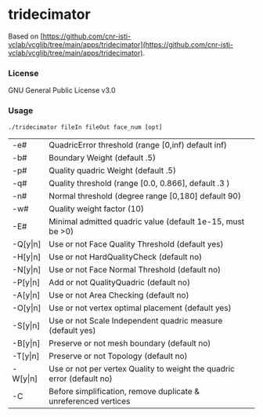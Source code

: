 # tridecimator

Based on [https://github.com/cnr-isti-vclab/vcglib/tree/main/apps/tridecimator](https://github.com/cnr-isti-vclab/vcglib/tree/main/apps/tridecimator).

### License

GNU General Public License v3.0

### Usage

`./tridecimator fileIn fileOut face_num [opt]`

<table>
	<tr>
		<td>-e#</td>
		<td>QuadricError threshold (range [0,inf) default inf)</td>
	</tr>
	<tr>
		<td>-b#</td>
		<td>Boundary Weight (default .5)</td>
	</tr>
	<tr>
		<td>-p#</td>
		<td>Quality quadric Weight (default .5)</td>
	</tr>
	<tr>
		<td>-q#</td>
		<td>Quality threshold (range [0.0, 0.866], default .3 )</td>
	</tr>
	<tr>
		<td>-n#</td>
		<td>Normal threshold (degree range [0,180] default 90)</td>
	</tr>
	<tr>
		<td>-w#</td>
		<td>Quality weight factor (10)</td>
	</tr>
	<tr>
		<td>-E#</td>
		<td>Minimal admitted quadric value (default 1e-15, must be >0)</td>
	</tr>
	<tr>
		<td>-Q[y|n]</td>
		<td>Use or not Face Quality Threshold (default yes)</td>
	</tr>
	<tr>
		<td>-H[y|n]</td>
		<td>Use or not HardQualityCheck (default no)</td>
	</tr>
	<tr>
		<td>-N[y|n]</td>
		<td>Use or not Face Normal Threshold (default no)</td>
	</tr>
	<tr>
		<td>-P[y|n]</td>
		<td>Add or not QualityQuadric (default no)</td>
	</tr>
	<tr>
		<td>-A[y|n]</td>
		<td>Use or not Area Checking (default no)</td>
	</tr>
	<tr>
		<td>-O[y|n]</td>
		<td>Use or not vertex optimal placement (default yes)</td>
	</tr>
	<tr>
		<td>-S[y|n]</td>
		<td>Use or not Scale Independent quadric measure (default yes)</td>
	</tr>
	<tr>
		<td>-B[y|n]</td>
		<td>Preserve or not mesh boundary (default no)</td>
	</tr>
	<tr>
		<td>-T[y|n]</td>
		<td>Preserve or not Topology (default no)</td>
	</tr>
	<tr>
		<td>-W[y|n]</td>
		<td>Use or not per vertex Quality to weight the quadric error (default no)</td>
	</tr>
	<tr>
		<td>-C</td>
		<td>Before simplification, remove duplicate & unreferenced vertices</td>
	</tr>
</table>